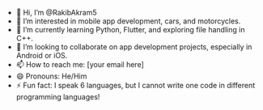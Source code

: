 - 👋 Hi, I’m @RakibAkram5
- 👀 I’m interested in mobile app development, cars, and motorcycles.
- 🌱 I’m currently learning Python, Flutter, and exploring file handling in C++.
- 💞️ I’m looking to collaborate on app development projects, especially in Android or iOS.
- 📫 How to reach me: [your email here]
- 😄 Pronouns: He/Him
- ⚡ Fun fact: I speak 6 languages, but I cannot write one code in different programming languages!